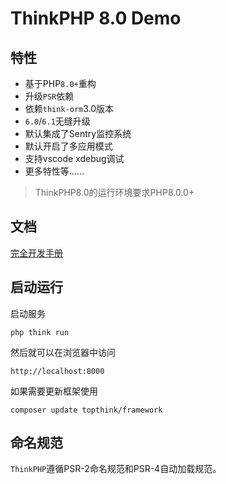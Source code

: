 
ThinkPHP 8.0 Demo
===============

## 特性

* 基于PHP`8.0+`重构
* 升级`PSR`依赖
* 依赖`think-orm`3.0版本
* `6.0`/`6.1`无缝升级
* 默认集成了Sentry监控系统
* 默认开启了多应用模式
* 支持vscode xdebug调试
* 更多特性等......


> ThinkPHP8.0的运行环境要求PHP8.0.0+

## 文档

[完全开发手册](https://doc.thinkphp.cn)


## 启动运行

启动服务
~~~
php think run
~~~

然后就可以在浏览器中访问

~~~
http://localhost:8000
~~~

如果需要更新框架使用
~~~
composer update topthink/framework
~~~

## 命名规范

`ThinkPHP`遵循PSR-2命名规范和PSR-4自动加载规范。


